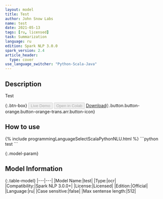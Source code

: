 ```yaml
---
layout: model
title: Test
author: John Snow Labs
name: test
date: 2021-05-13
tags: [ru, licensed]
task: Summarization
language: ru
edition: Spark NLP 3.0.0
spark_version: 2.4
article_header:
  type: cover
use_language_switcher: "Python-Scala-Java"
---
```


## Description

Test

{:.btn-box}
<button class="button button-orange" disabled>Live Demo</button>
<button class="button button-orange" disabled>Open in Colab</button>
[Download](https://s3.amazonaws.com/models-hub-auxdata/clinical/ocr/test_ru_3.0.0_2.4_1620896480457.zip){:.button.button-orange.button-orange-trans.arr.button-icon}

## How to use



<div class="tabs-box" markdown="1">
{% include programmingLanguageSelectScalaPythonNLU.html %}
```python
test
```

</div>

{:.model-param}
## Model Information

{:.table-model}
|---|---|
|Model Name:|test|
|Type:|ocr|
|Compatibility:|Spark NLP 3.0.0+|
|License:|Licensed|
|Edition:|Official|
|Language:|ru|
|Case sensitive:|false|
|Max sentense length:|512|